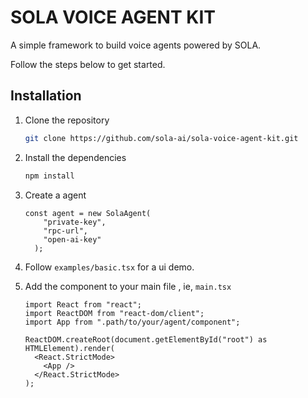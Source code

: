 # SOLA VOICE AGENT KIT

A simple framework to build voice agents powered by SOLA.

Follow the steps below to get started.

## Installation

1. Clone the repository

    ```sh
    git clone https://github.com/sola-ai/sola-voice-agent-kit.git
    ```

2. Install the dependencies

    ```sh
    npm install
    ```

3. Create a agent

    ```tsx
    const agent = new SolaAgent(
        "private-key",
        "rpc-url",
        "open-ai-key"
      );
    ```

4. Follow ```examples/basic.tsx``` for a ui demo.

5. Add the component to your main file , ie, ```main.tsx```

    ```tsx
    import React from "react";
    import ReactDOM from "react-dom/client";
    import App from ".path/to/your/agent/component";

    ReactDOM.createRoot(document.getElementById("root") as HTMLElement).render(
      <React.StrictMode>
        <App />
      </React.StrictMode>
    );
    ```
